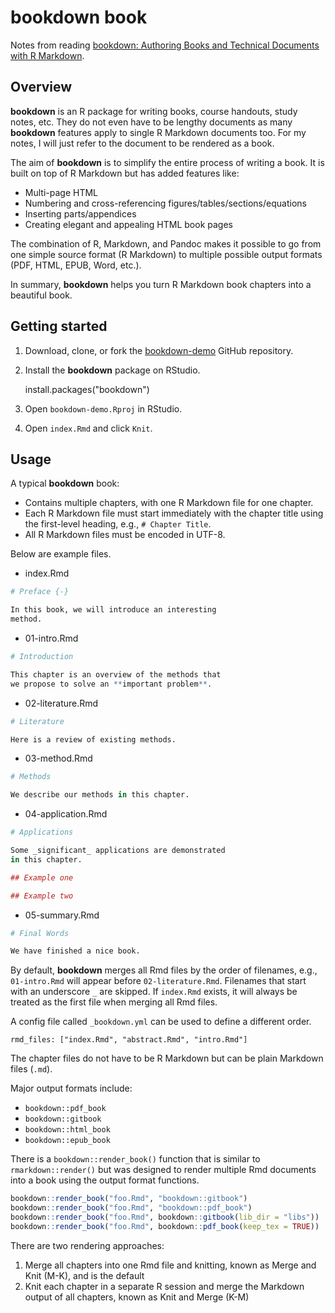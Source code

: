 # bookdown book

Notes from reading [bookdown: Authoring Books and Technical Documents with R
Markdown](https://bookdown.org/yihui/bookdown/).

## Overview

**bookdown** is an R package for writing books, course handouts, study notes,
etc. They do not even have to be lengthy documents as many **bookdown** features
apply to single R Markdown documents too. For my notes, I will just refer to
the document to be rendered as a book.

The aim of **bookdown** is to simplify the entire process of writing a book. It
is built on top of R Markdown but has added features like:

* Multi-page HTML
* Numbering and cross-referencing figures/tables/sections/equations
* Inserting parts/appendices
* Creating elegant and appealing HTML book pages

The combination of R, Markdown, and Pandoc makes it possible to go from one
simple source format (R Markdown) to multiple possible output formats (PDF,
HTML, EPUB, Word, etc.).

In summary, **bookdown** helps you turn R Markdown book chapters into a beautiful
book.

## Getting started

1. Download, clone, or fork the
[bookdown-demo](https://github.com/rstudio/bookdown-demo) GitHub repository.
2. Install the **bookdown** package on RStudio.

    install.packages("bookdown")

3. Open `bookdown-demo.Rproj` in RStudio.
4. Open `index.Rmd` and click `Knit`.

## Usage

A typical **bookdown** book:

* Contains multiple chapters, with one R Markdown file for one chapter.
* Each R Markdown file must start immediately with the chapter title using the
  first-level heading, e.g., `# Chapter Title`.
* All R Markdown files must be encoded in UTF-8.

Below are example files.

* index.Rmd

```r
# Preface {-}

In this book, we will introduce an interesting
method.
```

* 01-intro.Rmd

```r
# Introduction

This chapter is an overview of the methods that
we propose to solve an **important problem**.
```

* 02-literature.Rmd

```r
# Literature

Here is a review of existing methods.
```

* 03-method.Rmd

```r
# Methods

We describe our methods in this chapter.
```

* 04-application.Rmd

```r
# Applications

Some _significant_ applications are demonstrated
in this chapter.

## Example one

## Example two
```

* 05-summary.Rmd

```r
# Final Words

We have finished a nice book.
```

By default, **bookdown** merges all Rmd files by the order of filenames, e.g.,
`01-intro.Rmd` will appear before `02-literature.Rmd`. Filenames that start
with an underscore `_` are skipped. If `index.Rmd` exists, it will always be
treated as the first file when merging all Rmd files.

A config file called `_bookdown.yml` can be used to define a different order.

    rmd_files: ["index.Rmd", "abstract.Rmd", "intro.Rmd"]

The chapter files do not have to be R Markdown but can be plain Markdown files
(`.md`).

Major output formats include:

* `bookdown::pdf_book`
* `bookdown::gitbook`
* `bookdown::html_book`
* `bookdown::epub_book`

There is a `bookdown::render_book()` function that is similar to
`rmarkdown::render()` but was designed to render multiple Rmd documents into a
book using the output format functions.

```r
bookdown::render_book("foo.Rmd", "bookdown::gitbook")
bookdown::render_book("foo.Rmd", "bookdown::pdf_book")
bookdown::render_book("foo.Rmd", bookdown::gitbook(lib_dir = "libs"))
bookdown::render_book("foo.Rmd", bookdown::pdf_book(keep_tex = TRUE))
```

There are two rendering approaches:

1. Merge all chapters into one Rmd file and knitting, known as Merge and Knit
   (M-K), and is the default
2. Knit each chapter in a separate R session and merge the Markdown output of
   all chapters, known as Knit and Merge (K-M)
